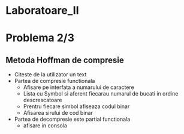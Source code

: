 # Laboratoare_II
# Problema 2/3

## Metoda Hoffman de compresie

+ Citeste de la utilizator un text
+ Partea de compresie functionala
  - Afisare pe interfata a numarului de caractere
  - Lista cu Symbol si aferent fiecarau numarul de bucati in ordine descrescatoare 
  - Prentru fiecare simbol afiseaza codul binar 
  - Afisarea sirului de cod binar 
+ Partea de decompresie este partial functionala 
  - afisare in consola   
